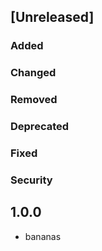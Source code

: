 ## [Unreleased]

### Added

### Changed

### Removed

### Deprecated

### Fixed

### Security


## 1.0.0
- bananas
